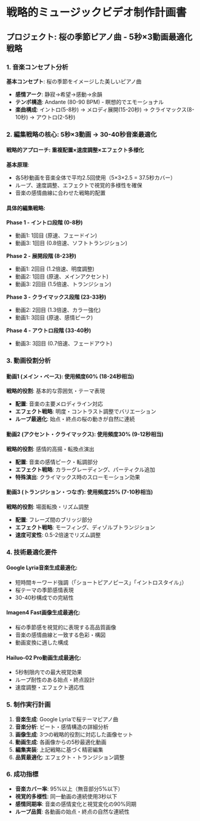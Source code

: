 # 戦略的ミュージックビデオ制作計画書
## プロジェクト: 桜の季節ピアノ曲 - 5秒×3動画最適化戦略

### 1. 音楽コンセプト分析

**基本コンセプト**: 桜の季節をイメージした美しいピアノ曲
- **感情アーク**: 静寂→希望→感動→余韻
- **テンポ構造**: Andante (80-90 BPM) - 瞑想的でエモーショナル
- **楽曲構成**: イントロ(5-8秒) → メロディ展開(15-20秒) → クライマックス(8-10秒) → アウトロ(2-5秒)

### 2. 編集戦略の核心: 5秒×3動画 → 30-40秒音楽最適化

#### 戦略的アプローチ: **重複配置×速度調整×エフェクト多様化**

**基本原理**:
- 各5秒動画を音楽全体で平均2.5回使用（5×3×2.5 = 37.5秒カバー）
- ループ、速度調整、エフェクトで視覚的多様性を確保
- 音楽の感情曲線に合わせた戦略的配置

#### 具体的編集戦略:

**Phase 1 - イントロ段階 (0-8秒)**
- 動画1: 1回目 (原速、フェードイン)
- 動画3: 1回目 (0.8倍速、ソフトトランジション)

**Phase 2 - 展開段階 (8-23秒)**
- 動画1: 2回目 (1.2倍速、明度調整)
- 動画2: 1回目 (原速、メインアクセント)
- 動画3: 2回目 (1.5倍速、トランジション)

**Phase 3 - クライマックス段階 (23-33秒)**
- 動画2: 2回目 (1.3倍速、カラー強化)
- 動画1: 3回目 (原速、感情ピーク)

**Phase 4 - アウトロ段階 (33-40秒)**
- 動画3: 3回目 (0.7倍速、フェードアウト)

### 3. 動画役割分析

#### **動画1 (メイン・ベース)**: 使用頻度60% (18-24秒相当)
**戦略的役割**: 基本的な雰囲気・テーマ表現
- **配置**: 音楽の主要メロディライン対応
- **エフェクト戦略**: 明度・コントラスト調整でバリエーション
- **ループ最適化**: 始点・終点の桜の動きが自然に連続

#### **動画2 (アクセント・クライマックス)**: 使用頻度30% (9-12秒相当)
**戦略的役割**: 感情的高揚・転換点演出
- **配置**: 音楽の感情ピーク・転調部分
- **エフェクト戦略**: カラーグレーディング、パーティクル追加
- **特殊演出**: クライマックス時のスローモーション効果

#### **動画3 (トランジション・つなぎ)**: 使用頻度25% (7-10秒相当)
**戦略的役割**: 場面転換・リズム調整
- **配置**: フレーズ間のブリッジ部分
- **エフェクト戦略**: モーフィング、ディゾルブトランジション
- **速度可変性**: 0.5-2倍速でリズム調整

### 4. 技術最適化要件

#### **Google Lyria音楽生成最適化**:
- 短時間キーワード強調（「ショートピアノピース」「イントロスタイル」）
- 桜テーマの季節感情表現
- 30-40秒構成での完結性

#### **Imagen4 Fast画像生成最適化**:
- 桜の季節感を視覚的に表現する高品質画像
- 音楽の感情曲線と一致する色彩・構図
- 動画変換に適した構成

#### **Hailuo-02 Pro動画生成最適化**:
- 5秒制限内での最大視覚効果
- ループ耐性のある始点・終点設計
- 速度調整・エフェクト適応性

### 5. 制作実行計画

1. **音楽生成**: Google Lyriaで桜テーマピアノ曲
2. **音楽分析**: ビート・感情構造の詳細分析
3. **画像生成**: 3つの戦略的役割に対応した画像セット
4. **動画生成**: 各画像からの5秒最適化動画
5. **編集実装**: 上記戦略に基づく精密編集
6. **品質最適化**: エフェクト・トランジション調整

### 6. 成功指標

- **音楽カバー率**: 95%以上（無音部分5%以下）
- **視覚的多様性**: 同一動画の連続使用3秒以下
- **感情同期率**: 音楽の感情変化と視覚変化の90%同期
- **ループ品質**: 各動画の始点・終点の自然な連続性